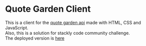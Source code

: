 # Quote Garden Client
This is a client for the [quote garden api](https://pprathameshmore.github.io/QuoteGarden/) made with HTML, CSS and JavaScript.\
Also, this is a solution for stackly code community challenge.\
The deployed version is [here](https://focused-noyce-14f2bf.netlify.app/)